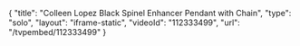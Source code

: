 {
    "title": "Colleen Lopez Black Spinel Enhancer Pendant with Chain",
    "type": "solo",
    "layout": "iframe-static",
    "videoId": "112333499",
    "url": "\/tvpembed\/112333499"
}